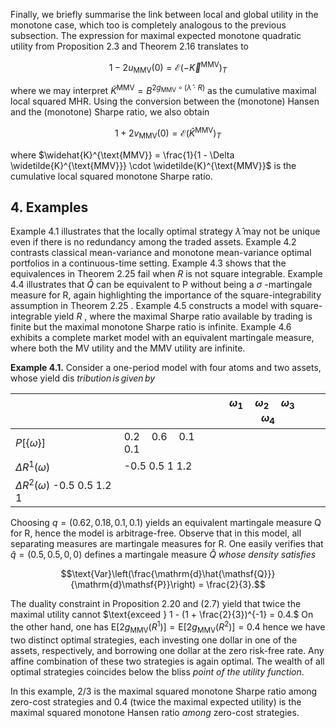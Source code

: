 Finally, we briefly summarise the link between local and global utility in the monotone case, which too is completely analogous to the previous subsection. The expression for maximal expected monotone quadratic utility from Proposition 2.3 and Theorem 2.16 translates to

$$1 - 2u_{\text{MMV}}(0) = \mathscr{E}(-\vec{K}^{\text{MMV}})_T$$

where we may interpret  $\widetilde{K}^{\text{MMV}} = B^{2g_{\text{MMV}} \circ (\hat{\lambda} \cdot R)}$  as the cumulative maximal local squared MHR. Using the conversion between the (monotone) Hansen and the (monotone) Sharpe ratio, we also obtain

$$1 + 2v_{\text{MMV}}(0) = \mathscr{E}(\widehat{K}^{\text{MMV}})_T$$

where  $\widehat{K}^{\text{MMV}} = \frac{1}{1 - \Delta \widetilde{K}^{\text{MMV}}} \cdot \widetilde{K}^{\text{MMV}}$  is the cumulative local squared monotone Sharpe ratio.

## 4. Examples

Example 4.1 illustrates that the locally optimal strategy  $\hat{\lambda}$  may not be unique even if there is no redundancy among the traded assets. Example 4.2 contrasts classical mean-variance and monotone mean-variance optimal portfolios in a continuous-time setting. Example 4.3 shows that the equivalences in Theorem 2.25 fail when  $R$  is not square integrable. Example 4.4 illustrates that  $\hat{Q}$  can be equivalent to P without being a  $\sigma$ -martingale measure for R, again highlighting the importance of the square-integrability assumption in Theorem  $2.25$ . Example 4.5 constructs a model with square-integrable yield  $R$ , where the maximal Sharpe ratio available by trading is finite but the maximal monotone Sharpe ratio is infinite. Example 4.6 exhibits a complete market model with an equivalent martingale measure, where both the MV utility and the MMV utility are infinite.

**Example 4.1.** Consider a one-period model with four atoms and two assets, whose yield dis $tribution \, is \, given \, by$ 

|                                     |                                     | $\omega_1 \quad \omega_2 \quad \omega_3 \quad \omega_4$ |  |
|-------------------------------------|-------------------------------------|---------------------------------------------------------|--|
| $P[\{\omega\}]$                     | $0.2 \quad 0.6 \quad 0.1 \quad 0.1$ |                                                         |  |
| $\Delta R^1(\omega)$                | -0.5 0.5 1 1.2                      |                                                         |  |
| $\Delta R^2(\omega)$ -0.5 0.5 1.2 1 |                                     |                                                         |  |

Choosing  $q = (0.62, 0.18, 0.1, 0.1)$  yields an equivalent martingale measure Q for R, hence the model is arbitrage-free. Observe that in this model, all separating measures are martingale measures for R. One easily verifies that  $\hat{q} = (0.5, 0.5, 0, 0)$  defines a martingale measure  $\hat{Q}$  $whose\ density\ satisfies$ 

$$\text{Var}\left(\frac{\mathrm{d}\hat{\mathsf{Q}}}{\mathrm{d}\mathsf{P}}\right) = \frac{2}{3}.$$

The duality constraint in Proposition 2.20 and  $(2.7)$  yield that twice the maximal utility cannot  $\text{exceed } 1 - (1 + \frac{2}{3})^{-1} = 0.4.$  On the other hand, one has  $\mathsf{E}[2g_{\text{MMV}}(R^1)] = \mathsf{E}[2g_{\text{MMV}}(R^2)] = 0.4$ hence we have two distinct optimal strategies, each investing one dollar in one of the assets, respectively, and borrowing one dollar at the zero risk-free rate. Any affine combination of these two strategies is again optimal. The wealth of all optimal strategies coincides below the bliss  $point \ of \ the \ utility \ function.$ 

In this example,  $2/3$  is the maximal squared monotone Sharpe ratio among zero-cost strategies and  $0.4$  (twice the maximal expected utility) is the maximal squared monotone Hansen ratio  $among$  zero-cost strategies.